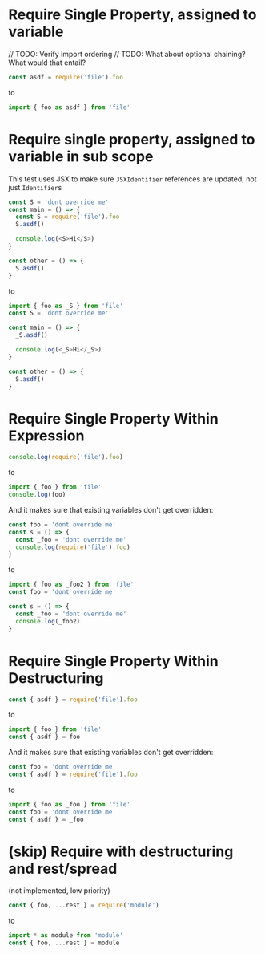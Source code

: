 # Require Single Property, assigned to variable

// TODO: Verify import ordering
// TODO: What about optional chaining? What would that entail?

```js
const asdf = require('file').foo
```

to

```js
import { foo as asdf } from 'file'
```

# Require single property, assigned to variable in sub scope

This test uses JSX to make sure `JSXIdentifier` references are updated, not just `Identifier`s

```js
const S = 'dont override me'
const main = () => {
  const S = require('file').foo
  S.asdf()

  console.log(<S>Hi</S>)
}

const other = () => {
  S.asdf()
}
```

to

```js
import { foo as _S } from 'file'
const S = 'dont override me'

const main = () => {
  _S.asdf()

  console.log(<_S>Hi</_S>)
}

const other = () => {
  S.asdf()
}
```

# Require Single Property Within Expression

```js
console.log(require('file').foo)
```

to

```js
import { foo } from 'file'
console.log(foo)
```

And it makes sure that existing variables don't get overridden:

```js
const foo = 'dont override me'
const s = () => {
  const _foo = 'dont override me'
  console.log(require('file').foo)
}
```

to

```js
import { foo as _foo2 } from 'file'
const foo = 'dont override me'

const s = () => {
  const _foo = 'dont override me'
  console.log(_foo2)
}
```

# Require Single Property Within Destructuring

```js
const { asdf } = require('file').foo
```

to

```js
import { foo } from 'file'
const { asdf } = foo
```

And it makes sure that existing variables don't get overridden:

```js
const foo = 'dont override me'
const { asdf } = require('file').foo
```

to

```js
import { foo as _foo } from 'file'
const foo = 'dont override me'
const { asdf } = _foo
```

# (skip) Require with destructuring and rest/spread

(not implemented, low priority)

```js
const { foo, ...rest } = require('module')
```

to

```js
import * as module from 'module'
const { foo, ...rest } = module
```

